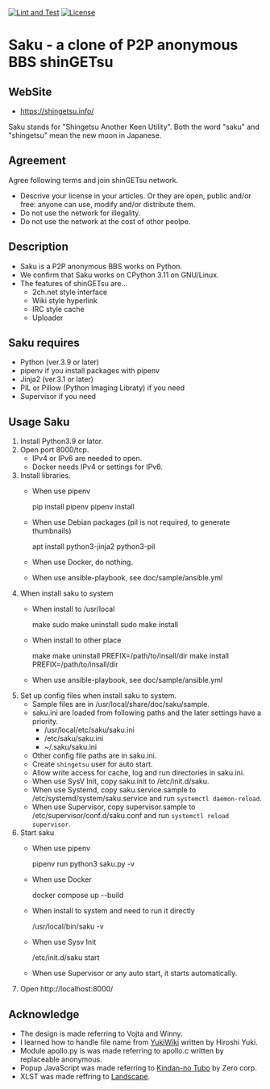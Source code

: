 [![Lint and Test](https://github.com/shingetsu/saku/actions/workflows/workflow.yml/badge.svg)](https://github.com/shingetsu/saku/actions/workflows/workflow.yml)
[![License](https://img.shields.io/badge/License-BSD_2--Clause-orange.svg)](https://opensource.org/licenses/BSD-2-Clause)

Saku - a clone of P2P anonymous BBS shinGETsu
=============================================

WebSite
-------
* https://shingetsu.info/

Saku stands for "Shingetsu Another Keen Utility".
Both the word "saku" and "shingetsu" mean the new moon in Japanese.

Agreement
---------
Agree following terms and join shinGETsu network.

* Descrive your license in your articles.
  Or they are open, public and/or free:
  anyone can use, modify and/or distribute them.
* Do not use the network for illegality.
* Do not use the network at the cost of othor peolpe.

Description
-----------
* Saku is a P2P anonymous BBS works on Python.
* We confirm that Saku works on CPython 3.11 on GNU/Linux.
* The features of shinGETsu are...
    * 2ch.net style interface
    * Wiki style hyperlink
    * IRC style cache
    * Uploader

Saku requires
-------------
* Python (ver.3.9 or later)
* pipenv if you install packages with pipenv
* Jinja2 (ver.3.1 or later)
* PIL or Pillow (Python Imaging Libraty) if you need
* Supervisor if you need

Usage Saku
----------
1. Install Python3.9 or lator.
2. Open port 8000/tcp.
    * IPv4 or IPv6 are needed to open.
    * Docker needs IPv4 or settings for IPv6.
3. Install libraries.
    * When use pipenv

        pip install pipenv
        pipenv install

    * When use Debian packages (pil is not required, to generate thumbnails)

        apt install python3-jinja2 python3-pil

    * When use Docker, do nothing.
    * When use ansible-playbook, see doc/sample/ansible.yml
4. When install saku to system
    * When install to /usr/local

        make
        sudo make uninstall
        sudo make install

    * When install to other place

        make
        make uninstall PREFIX=/path/to/insall/dir
        make install PREFIX=/path/to/insall/dir

    * When use ansible-playbook, see doc/sample/ansible.yml
5. Set up config files when install saku to system.
    * Sample files are in /usr/local/share/doc/saku/sample.
    * saku.ini are loaded from following paths and the later settings have a priority.
        * /usr/local/etc/saku/saku.ini
        * /etc/saku/saku.ini
        * ~/.saku/saku.ini
    * Other config file paths are in saku.ini.
    * Create `shingetsu` user for auto start.
    * Allow write access for cache, log and run directories in saku.ini.
    * When use SysV Init, copy saku.init to /etc/init.d/saku.
    * When use Systemd, copy saku.service.sample to /etc/systemd/system/saku.service and run `systemctl daemon-reload`.
    * When use Supervisor, copy supervisor.sample to /etc/supervisor/conf.d/saku.conf and run `systemctl reload supervisor`.
6. Start saku
    * When use pipenv

        pipenv run python3 saku.py -v

    * When use Docker

        docker compose up --build

    * When install to system and need to run it directly

        /usr/local/bin/saku -v

    * When use Sysv Init

        /etc/init.d/saku start

    * When use Supervisor or any auto start, it starts automatically.
7. Open http://localhost:8000/

Acknowledge
-----------
* The design is made referring to Vojta and Winny.
* I learned how to handle file name from [YukiWiki](https://www.hyuki.com/yukiwiki/)
  written by Hiroshi Yuki.
* Module apollo.py is was made referring to apollo.c
  written by replaceable anonymous.
* Popup JavaScript was made referring to [Kindan-no Tubo](http://tubo.80.kg/) by Zero corp.
* XLST was made reffring to [Landscape](https://sonic64.com/2005-03-16.html).
